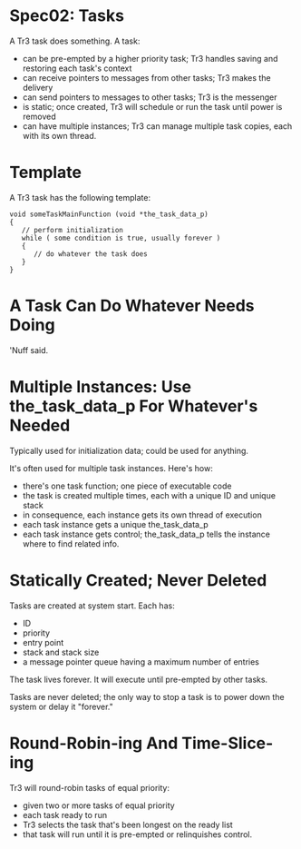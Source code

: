 # Spec02: Tasks

A Tr3 task does something.  A task:

* can be pre-empted by a higher priority task;
Tr3 handles saving and restoring each task's context
* can receive pointers to messages from other tasks;
Tr3 makes the delivery
* can send pointers to messages to other tasks;
Tr3 is the messenger
* is static; once created, Tr3 will schedule or run the task until power is removed
* can have multiple instances; Tr3 can manage multiple task copies, each with its own thread.

# Template

A Tr3 task has the following template:

~~~~~{.c}
void someTaskMainFunction (void *the_task_data_p)
{
   // perform initialization
   while ( some condition is true, usually forever )
   {
      // do whatever the task does
   }
}
~~~~~

# A Task Can Do Whatever Needs Doing

'Nuff said.

# Multiple Instances: Use the_task_data_p For Whatever's Needed

Typically used for initialization data; could be used for anything.

It's often used for multiple task instances. Here's how:

* there's one task function; one piece of executable code
* the task is created multiple times, each with a unique ID and unique stack
* in consequence, each instance gets its own thread of execution
* each task instance gets a unique the_task_data_p
* each task instance gets control; the_task_data_p tells the instance where to find related info.

# Statically Created; Never Deleted

Tasks are created at system start.  Each has:

* ID
* priority
* entry point
* stack and stack size
* a message pointer queue having a maximum number of entries

The task lives forever.
It will execute until pre-empted by other tasks.

Tasks are never deleted; the only way to stop a task is to power down the system or delay it "forever."

# Round-Robin-ing And Time-Slice-ing

Tr3 will round-robin tasks of equal priority:

* given two or more tasks of equal priority
* each task ready to run
* Tr3 selects the task that's been longest on the ready list
* that task will run until it is pre-empted or relinquishes control.
